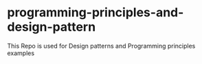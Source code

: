 # programming-principles-and-design-pattern
This Repo is used for Design patterns and Programming principles examples
